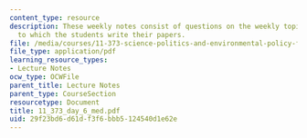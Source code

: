 ```yaml
---
content_type: resource
description: These weekly notes consist of questions on the weekly topics, in response
  to which the students write their papers.
file: /media/courses/11-373-science-politics-and-environmental-policy-fall-2004/29f23bd6d61df3f6bbb5124540d1e62e_11_373_day_6_med.pdf
file_type: application/pdf
learning_resource_types:
- Lecture Notes
ocw_type: OCWFile
parent_title: Lecture Notes
parent_type: CourseSection
resourcetype: Document
title: 11_373_day_6_med.pdf
uid: 29f23bd6-d61d-f3f6-bbb5-124540d1e62e
---
```

